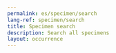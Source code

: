 ```yaml
---
permalink: es/specimen/search
lang-ref: specimen/search
title: Specimen search
description: Search all specimens
layout: occurrence
---
```


